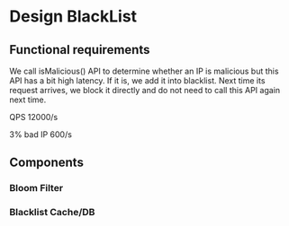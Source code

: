 # Design BlackList

## Functional requirements

We call isMalicious() API to determine whether an IP is malicious but this API has a bit high latency. If it is, we add it into blacklist. Next time its request arrives, we block it directly and do not need to call this API again next time.

QPS 12000/s

3% bad IP 600/s

## Components

### Bloom Filter

### Blacklist Cache/DB

